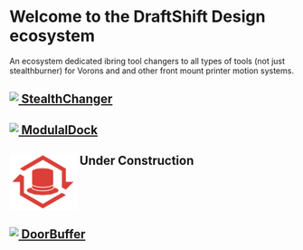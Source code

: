 # Welcome to the DraftShift Design ecosystem

An ecosystem dedicated ibring tool changers to all types of tools (not just stealthburner) for Vorons and and other front mount printer motion systems.

## [<img src="../../../StealthChanger/blob/main/media/Stealthchanger_logo.png?raw=true" height="100" align="top" /> StealthChanger](../../../StealthChanger)

## [<img src="../../../ModularDock/blob/main/media/images/ModularDock_logo.png?raw=true" height="100" align="top" /> ModulalDock](../../../ModularDock)

## <img src="Media/Tophat_logo.png?raw=true" height="100" align="top" /> Under Construction

## [<img src="../../../DoorBuffer/blob/main/Media/DoorBuffer_logo.png?raw=true" height="100" align="top" /> DoorBuffer](../../../DoorBuffer)

